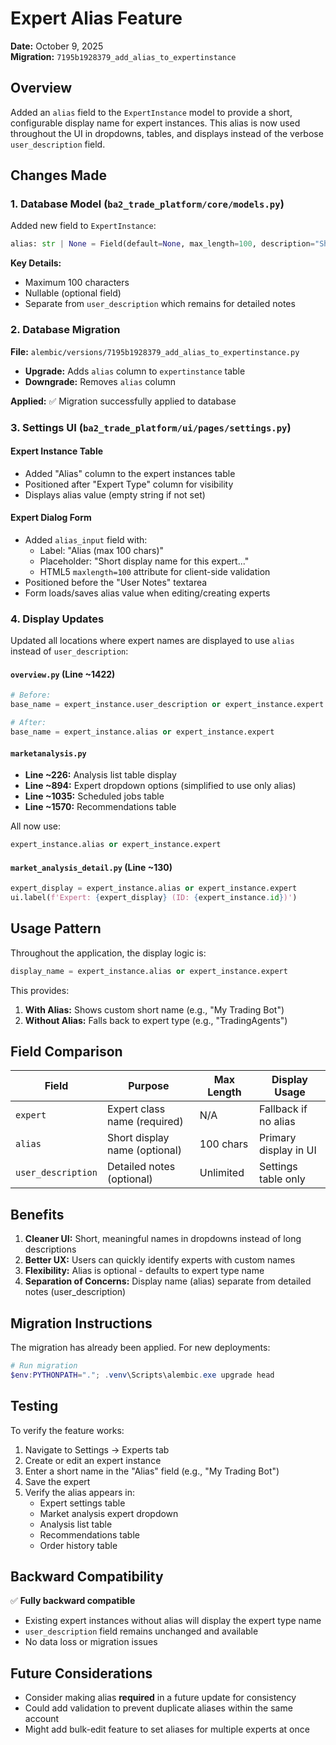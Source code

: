 # Expert Alias Feature

**Date:** October 9, 2025  
**Migration:** `7195b1928379_add_alias_to_expertinstance`

## Overview

Added an `alias` field to the `ExpertInstance` model to provide a short, configurable display name for expert instances. This alias is now used throughout the UI in dropdowns, tables, and displays instead of the verbose `user_description` field.

## Changes Made

### 1. Database Model (`ba2_trade_platform/core/models.py`)

Added new field to `ExpertInstance`:
```python
alias: str | None = Field(default=None, max_length=100, description="Short display name for the expert (max 100 chars)")
```

**Key Details:**
- Maximum 100 characters
- Nullable (optional field)
- Separate from `user_description` which remains for detailed notes

### 2. Database Migration

**File:** `alembic/versions/7195b1928379_add_alias_to_expertinstance.py`

- **Upgrade:** Adds `alias` column to `expertinstance` table
- **Downgrade:** Removes `alias` column

**Applied:** ✅ Migration successfully applied to database

### 3. Settings UI (`ba2_trade_platform/ui/pages/settings.py`)

#### Expert Instance Table
- Added "Alias" column to the expert instances table
- Positioned after "Expert Type" column for visibility
- Displays alias value (empty string if not set)

#### Expert Dialog Form
- Added `alias_input` field with:
  - Label: "Alias (max 100 chars)"
  - Placeholder: "Short display name for this expert..."
  - HTML5 `maxlength=100` attribute for client-side validation
- Positioned before the "User Notes" textarea
- Form loads/saves alias value when editing/creating experts

### 4. Display Updates

Updated all locations where expert names are displayed to use `alias` instead of `user_description`:

#### `overview.py` (Line ~1422)
```python
# Before:
base_name = expert_instance.user_description or expert_instance.expert

# After:
base_name = expert_instance.alias or expert_instance.expert
```

#### `marketanalysis.py`
- **Line ~226:** Analysis list table display
- **Line ~894:** Expert dropdown options (simplified to use only alias)
- **Line ~1035:** Scheduled jobs table
- **Line ~1570:** Recommendations table

All now use:
```python
expert_instance.alias or expert_instance.expert
```

#### `market_analysis_detail.py` (Line ~130)
```python
expert_display = expert_instance.alias or expert_instance.expert
ui.label(f'Expert: {expert_display} (ID: {expert_instance.id})')
```

## Usage Pattern

Throughout the application, the display logic is:
```python
display_name = expert_instance.alias or expert_instance.expert
```

This provides:
1. **With Alias:** Shows custom short name (e.g., "My Trading Bot")
2. **Without Alias:** Falls back to expert type (e.g., "TradingAgents")

## Field Comparison

| Field | Purpose | Max Length | Display Usage |
|-------|---------|------------|---------------|
| `expert` | Expert class name (required) | N/A | Fallback if no alias |
| `alias` | Short display name (optional) | 100 chars | Primary display in UI |
| `user_description` | Detailed notes (optional) | Unlimited | Settings table only |

## Benefits

1. **Cleaner UI:** Short, meaningful names in dropdowns instead of long descriptions
2. **Better UX:** Users can quickly identify experts with custom names
3. **Flexibility:** Alias is optional - defaults to expert type name
4. **Separation of Concerns:** Display name (alias) separate from detailed notes (user_description)

## Migration Instructions

The migration has already been applied. For new deployments:

```powershell
# Run migration
$env:PYTHONPATH="."; .venv\Scripts\alembic.exe upgrade head
```

## Testing

To verify the feature works:

1. Navigate to Settings → Experts tab
2. Create or edit an expert instance
3. Enter a short name in the "Alias" field (e.g., "My Trading Bot")
4. Save the expert
5. Verify the alias appears in:
   - Expert settings table
   - Market analysis expert dropdown
   - Analysis list table
   - Recommendations table
   - Order history table

## Backward Compatibility

✅ **Fully backward compatible**
- Existing expert instances without alias will display the expert type name
- `user_description` field remains unchanged and available
- No data loss or migration issues

## Future Considerations

- Consider making alias **required** in a future update for consistency
- Could add validation to prevent duplicate aliases within the same account
- Might add bulk-edit feature to set aliases for multiple experts at once

